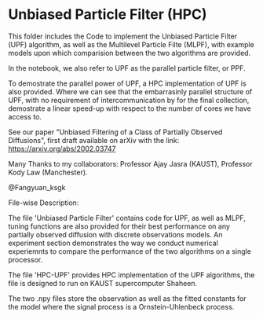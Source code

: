 # Unbiased Particle Filter (HPC)

This folder includes the Code to implement the Unbiased Particle Filter (UPF) algorithm, as well as the Multilevel Particle Filte (MLPF), with example models upon which comparision between the two algorithms are provided.

In the notebook, we also refer to UPF as the parallel particle filter, or PPF.

To demostrate the parallel power of UPF, a HPC implementation of UPF is also provided. Where we can see that the embarrasinly parallel structure of UPF, with no requirement of intercommunication by for the final collection, demostrate a linear speed-up with respect to the number of cores we have access to.

See our paper "Unbiased Filtering of a Class of Partially Observed Diffusions", first draft available on arXiv with the link: 
https://arxiv.org/abs/2002.03747

Many Thanks to my collaborators: Professor Ajay Jasra (KAUST), Professor Kody Law (Manchester).

@Fangyuan_ksgk

File-wise Description:

The file 'Unbiased Particle Filter' contains code for UPF, as well as MLPF, tuning functions are also provided for their best performance on any partially observed diffusion with discrete observations models. An experiment section demonstrates the way we conduct numerical experiemnts to compare the performance of the two algorithms on a single processor.

The file 'HPC-UPF' provides HPC implementation of the UPF algorithms, the file is designed to run on KAUST supercomputer Shaheen.

The two .npy files store the observation as well as the fitted constants for the model where the signal process is a Ornstein-Uhlenbeck process.
